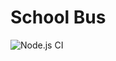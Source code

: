# School Bus

![Node.js CI](https://github.com/vadimMelenciuc/school-bus/workflows/Node.js%20CI/badge.svg?branch=main)

